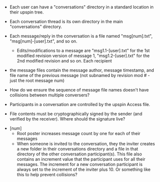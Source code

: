 
* Each user can have a "conversations" directory in a standard location in
  their upspin tree.

* Each conversation thread is its own directory in the main "conversations"
  directory.

* Each message/reply in the conversation is a file named "msg[num].txt",
  "msg[num]-[user].txt", and so on.

  - Edits/modifications to a message are "msg1.1-[user].txt" for the 1st modified
    revision version of message 1, "msg1.2-[user].txt" for the 2nd modified revision
    and so on.  Each recipient

* the message files contain the message author, message timestamp, and file name of the previous
  message (not subnamed by revision mod # - just the root message num)

* How do we ensure the sequence of message file names doesn't have collisions between multiple
  conversers?

* Participants in a conversation are controlled by the upspin Access
  file.

* File contents must be cryptographically signed by the sender (and verified by the receiver).
  Where should the signature live?


- [num]
    - Root poster increases message count by one for each of their messages
    - When someone is invited to the conversation, they the inviter creates a new folder in their
        conversations directory and a file in that directory of the other conversation
        participant(s).  This file also contains an increment value that the participant uses for
        all their messages.  The increment for a new conversation participant is always set to the
        increment of the inviter plus 10.  Or something like this to help prevent collisions?

